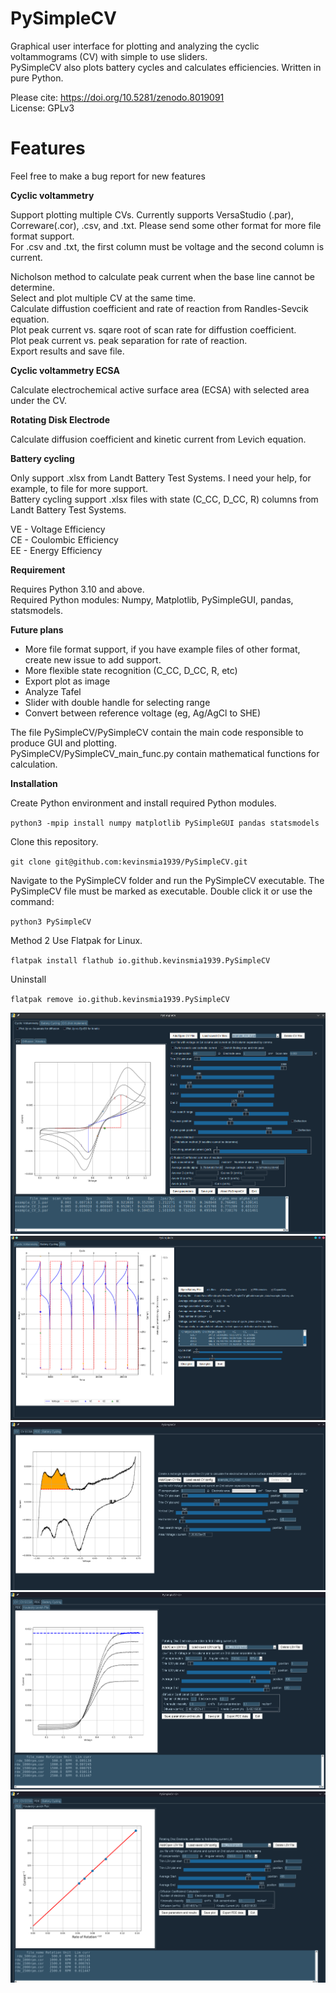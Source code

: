 # PySimpleCV
Graphical user interface for plotting and analyzing the cyclic voltammograms (CV) with simple to use sliders. <br />
PySimpleCV also plots battery cycles and calculates efficiencies. Written in pure Python. <br />

Please cite: https://doi.org/10.5281/zenodo.8019091 <br />
License: GPLv3 <br />

# Features
Feel free to make a bug report for new features

**Cyclic voltammetry**

Support plotting multiple CVs.
Currently supports VersaStudio (.par), Correware(.cor), .csv, and .txt. Please send some other format for more file format support.<br />
For .csv and .txt, the first column must be voltage and the second column is current.<br />

Nicholson method to calculate peak current when the base line cannot be determine.<br />
Select and plot multiple CV at the same time.<br />
Calculate diffustion coefficient and rate of reaction from Randles-Sevcik equation.<br />
Plot peak current vs. sqare root of scan rate for diffustion coefficient.<br />
Plot peak current vs. peak separation for rate of reaction.<br />
Export results and save file.<br />

**Cyclic voltammetry ECSA**

Calculate electrochemical active surface area (ECSA) with selected area under the CV.

**Rotating Disk Electrode**

Calculate diffusion coefficient and kinetic current from Levich equation.

**Battery cycling**

Only support .xlsx from Landt Battery Test Systems. I need your help, for example, to file for more support.<br />
Battery cycling support .xlsx files with state (C_CC, D_CC, R) columns from Landt Battery Test Systems.<br />

VE - Voltage Efficiency<br />
CE - Coulombic Efficiency<br />
EE - Energy Efficiency<br />

**Requirement**

Requires Python 3.10 and above.<br />
Required Python modules: Numpy, Matplotlib, PySimpleGUI, pandas, statsmodels.<br />


**Future plans**
* More file format support, if you have example files of other format, create new issue to add support.
* More flexible state recognition (C_CC, D_CC, R, etc)
* Export plot as image
* Analyze Tafel
* Slider with double handle for selecting range
* Convert between reference voltage (eg, Ag/AgCl to SHE)

The file PySimpleCV/PySimpleCV contain the main code responsible to produce GUI and plotting.<br />
PySimpleCV/PySimpleCV_main_func.py contain mathematical functions for calculation.<br />

**Installation**

Create Python environment and install required Python modules.

`python3 -mpip install numpy matplotlib PySimpleGUI pandas statsmodels`

Clone this repository.

`git clone git@github.com:kevinsmia1939/PySimpleCV.git`

Navigate to the PySimpleCV folder and run the PySimpleCV executable. The PySimpleCV file must be marked as executable. Double click it or use the command:

`python3 PySimpleCV`

Method 2
Use Flatpak for Linux.

`flatpak install flathub io.github.kevinsmia1939.PySimpleCV`

Uninstall

`flatpak remove io.github.kevinsmia1939.PySimpleCV`

![PySimpleCV](https://github.com/kevinsmia1939/PySimpleCV/blob/main/data/screenshot/cv_screenshot.png?raw=true)
![PySimpleCV](https://github.com/kevinsmia1939/PySimpleCV/blob/main/data/screenshot/battery_screenshot.png?raw=true)
![PySimpleCV](https://github.com/kevinsmia1939/PySimpleCV/blob/main/data/screenshot/ecsa_screenshot.png?raw=true)
![PySimpleCV](https://github.com/kevinsmia1939/PySimpleCV/blob/main/data/screenshot/rde_screenshot.png?raw=true)
![PySimpleCV](https://github.com/kevinsmia1939/PySimpleCV/blob/main/data/screenshot/kou_lev_screenshot.png?raw=true)
